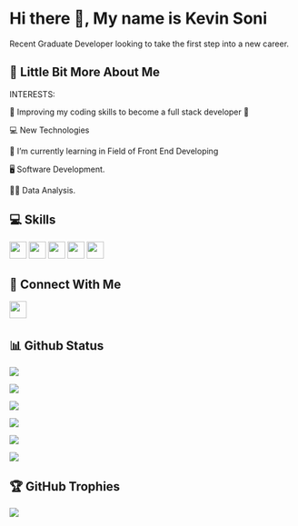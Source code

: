 # Hi there 👋, My name is Kevin Soni

Recent Graduate Developer looking to take the first step into a new career.

## 💫 Little Bit More About Me

INTERESTS:
<p> 🤩 Improving my coding skills to become a full stack developer 🤩 </p>
<p> 💻 New Technologies </p>
<p> 🌱 I’m currently learning in Field of Front End Developing </p>
<p> 🖥 Software Development.</p>
<p> 👨‍🏫 Data Analysis.</p>
 

## 💻 Skills
<p>
<img src="https://img.shields.io/badge/html5-%23E34F26.svg?style=for-the-badge&logo=html5&logoColor=white" style="margin-bottom: 4px;" height="30px">
<img src="https://img.shields.io/badge/css3-%231572B6.svg?style=for-the-badge&logo=css3&logoColor=white" style="margin-bottom: 4px;" height="30px">
<img src="https://img.shields.io/badge/bootstrap-%23563D7C.svg?style=for-the-badge&logo=bootstrap&logoColor=white" style="margin-bottom: 4px;" height="30px">
<img src="https://img.shields.io/badge/git-%23F05033.svg?style=for-the-badge&logo=git&logoColor=white" style="margin-bottom: 4px;" height="30px">
<img src="https://img.shields.io/badge/ReactJs-%231572B6.svg?style=for-the-badge&logo=react&logoColor=white" style="margin-bottom: 4px;" height="30px">

</p>

## 👥 Connect With Me
<p>
<a href="https://www.instagram.com/Kevin_Soni_999_"><img src="https://img.shields.io/badge/Instagram-%23E4405F.svg?style=for-the-badge&logo=Instagram&logoColor=white" style="margin-bottom: 4px;" height="30px" target="_blank"></a>
</p>


## 📊 Github Status

<p><img src="https://activity-graph.herokuapp.com/graph?username=kevinsoni"><p>

<p><img src="https://github-readme-stats.vercel.app/api?username=kevinsoni&show_icons=true"><p>

<p><img src="https://github-readme-stats.vercel.app/api/top-langs/?username=kevinsoni&layout=compact"><p>

<p><img src="https://metrics.lecoq.io/kevinsoni"><p>

<p><img src="https://github-readme-streak-stats.herokuapp.com/?user=kevinsoni"><p>

<p><img src="https://visitcount.itsvg.in/api?id=kevinsoni&label=Profile%20Views&color=12&icon=5&pretty=true"><p>
 
 
 ## 🏆 GitHub Trophies

<p><img src="https://github-profile-trophy.vercel.app/?username=kevinsoni">
</p>
